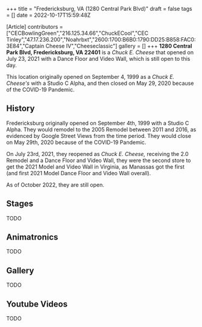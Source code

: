 +++
title = "Fredericksburg, VA (1280 Central Park Blvd)"
draft = false
tags = []
date = 2022-10-17T15:59:48Z

[Article]
contributors = ["CECBowlingGreen","216.125.34.66","ChuckECool","CEC Tinley","47.17.236.200","Noahrbxt","2600:1700:B6B0:1790:DD25:B858:FAC0:3E84","Captain Cheese IV","Cheeseclassic"]
gallery = []
+++
**1280 Central Park Blvd, Fredericksburg, VA 22401** is a _Chuck E. Cheese_ that opened on July 23, 2021 with a Dance Floor and Video Wall, which is still open to this day.

This location originally opened on September 4, 1999 as a _Chuck E. Cheese's_ with a Studio C Alpha, and then closed on May 29, 2020 because of the COVID-19 Pandemic.

## History ##
Fredericksburg originally opened on September 4th, 1999 with a Studio C Alpha. They would remodel to the 2005 Remodel between 2011 and 2016, as evidenced by Google Street Views from the time period. They would close on May 29th, 2020 because of the COVID-19 Pandemic.

On July 23rd, 2021, they reopened as _Chuck E. Cheese,_ receiving the 2.0 Remodel and a Dance Floor and Video Wall, they were the second store to get the 2021 Model and Video Wall in Virginia, as Manassas got the first (and first 2021 Model Dance Floor and Video Wall overall).

As of October 2022, they are still open.

## Stages ##
TODO

## Animatronics ##
TODO

## Gallery ##
TODO

## Youtube Videos ##
TODO